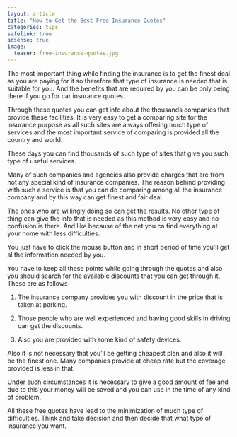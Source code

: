 ```yaml
---
layout: article
title: "How to Get the Best Free Insurance Quotes"
categories: tips
safelink: true
adsense: true
image:
  teaser: free-insurance-quotes.jpg
---
```


The most important thing while finding the insurance is to get the finest deal as you are paying for it so therefore that type of insurance is needed that is suitable for you. And the benefits that are required by you can be only being there if you go for car insurance quotes.

Through these quotes you can get info about the thousands companies that provide these facilities. It is very easy to get a comparing site for the insurance purpose as all such sites are always offering much type of services and the most important service of comparing is provided all the country and world. 

These days you can find thousands of such type of sites that give you such type of useful services.

Many of such companies and agencies also provide charges that are from not any special kind of insurance companies. The reason behind providing with such a service is that you can do comparing among all the insurance company and by this way can get finest and fair deal. 

The ones who are willingly doing so can get the results. No other type of thing can give the info that is needed as this method is very easy and no confusion is there. And like because of the net you ca find everything at your home with less difficulties. 

You just have to click the mouse button and in short period of time you’ll get al the information needed by you.

You have to keep all these points while going through the quotes and also you should search for the available discounts that you can get through it. These are as follows-

1) The insurance company provides you with discount in the price that is taken at parking.

2) Those people who are well experienced and having good skills in driving can get the discounts.

3) Also you are provided with some kind of safety devices.

Also it is not necessary that you’ll be getting cheapest plan and also it will be the finest one. Many companies provide at cheap rate but the coverage provided is less in that. 

Under such circumstances it is necessary to give a good amount of fee and due to this your money will be saved and you can use in the time of any kind of problem.

All these free quotes have lead to the minimization of much type of difficulties. Think and take decision and then decide that what type of insurance you want.